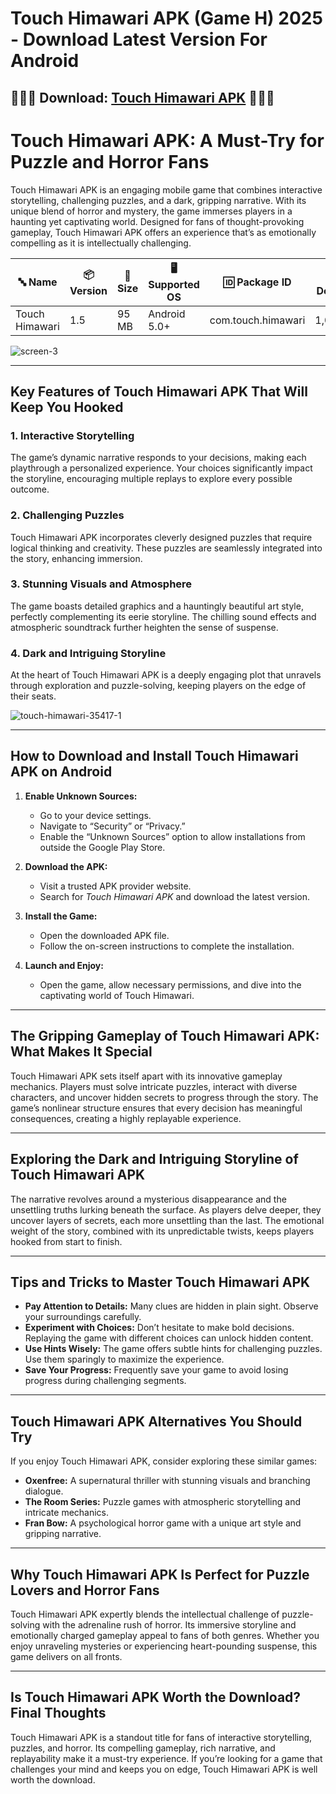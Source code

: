 # Touch Himawari APK (Game H) 2025 - Download Latest Version For Android

## 🚀🚀🚀 Download: [Touch Himawari APK](https://bom.so/srPnly) 🚀🚀🚀

# Touch Himawari APK: A Must-Try for Puzzle and Horror Fans  

Touch Himawari APK is an engaging mobile game that combines interactive storytelling, challenging puzzles, and a dark, gripping narrative. With its unique blend of horror and mystery, the game immerses players in a haunting yet captivating world. Designed for fans of thought-provoking gameplay, Touch Himawari APK offers an experience that’s as emotionally compelling as it is intellectually challenging.

| **🔤 Name**         | **📦 Version** | **📏 Size**   | **🖥️ Supported OS** | **🆔 Package ID**       | **📥 Downloads** | **🏷️ Category**      | **🕒 Last Updated** |
|---------------------|----------------|---------------|----------------------|-------------------------|------------------|---------------------|---------------------|
| Touch Himawari      | 1.5            | 95 MB         | Android 5.0+         | com.touch.himawari      | 1,000,000+       | Simulation, Anime   | 2024-10-08         |

![screen-3](https://github.com/user-attachments/assets/ea47488b-732e-4146-9641-40131b04d4be)

---

## Key Features of Touch Himawari APK That Will Keep You Hooked  

### 1. **Interactive Storytelling**  
The game’s dynamic narrative responds to your decisions, making each playthrough a personalized experience. Your choices significantly impact the storyline, encouraging multiple replays to explore every possible outcome.  

### 2. **Challenging Puzzles**  
Touch Himawari APK incorporates cleverly designed puzzles that require logical thinking and creativity. These puzzles are seamlessly integrated into the story, enhancing immersion.  

### 3. **Stunning Visuals and Atmosphere**  
The game boasts detailed graphics and a hauntingly beautiful art style, perfectly complementing its eerie storyline. The chilling sound effects and atmospheric soundtrack further heighten the sense of suspense.  

### 4. **Dark and Intriguing Storyline**  
At the heart of Touch Himawari APK is a deeply engaging plot that unravels through exploration and puzzle-solving, keeping players on the edge of their seats.  

![touch-himawari-35417-1](https://github.com/user-attachments/assets/c57b895a-1bc7-473c-bfa2-9e89490717b4)

---

## How to Download and Install Touch Himawari APK on Android  

1. **Enable Unknown Sources:**  
   - Go to your device settings.  
   - Navigate to “Security” or “Privacy.”  
   - Enable the “Unknown Sources” option to allow installations from outside the Google Play Store.  

2. **Download the APK:**  
   - Visit a trusted APK provider website.  
   - Search for *Touch Himawari APK* and download the latest version.  

3. **Install the Game:**  
   - Open the downloaded APK file.  
   - Follow the on-screen instructions to complete the installation.  

4. **Launch and Enjoy:**  
   - Open the game, allow necessary permissions, and dive into the captivating world of Touch Himawari.  

---

## The Gripping Gameplay of Touch Himawari APK: What Makes It Special  

Touch Himawari APK sets itself apart with its innovative gameplay mechanics. Players must solve intricate puzzles, interact with diverse characters, and uncover hidden secrets to progress through the story. The game’s nonlinear structure ensures that every decision has meaningful consequences, creating a highly replayable experience.  

---

## Exploring the Dark and Intriguing Storyline of Touch Himawari APK  

The narrative revolves around a mysterious disappearance and the unsettling truths lurking beneath the surface. As players delve deeper, they uncover layers of secrets, each more unsettling than the last. The emotional weight of the story, combined with its unpredictable twists, keeps players hooked from start to finish.  

---

## Tips and Tricks to Master Touch Himawari APK  

- **Pay Attention to Details:** Many clues are hidden in plain sight. Observe your surroundings carefully.  
- **Experiment with Choices:** Don’t hesitate to make bold decisions. Replaying the game with different choices can unlock hidden content.  
- **Use Hints Wisely:** The game offers subtle hints for challenging puzzles. Use them sparingly to maximize the experience.  
- **Save Your Progress:** Frequently save your game to avoid losing progress during challenging segments.  

---

## Touch Himawari APK Alternatives You Should Try  

If you enjoy Touch Himawari APK, consider exploring these similar games:  

- **Oxenfree:** A supernatural thriller with stunning visuals and branching dialogue.  
- **The Room Series:** Puzzle games with atmospheric storytelling and intricate mechanics.  
- **Fran Bow:** A psychological horror game with a unique art style and gripping narrative.  

---

## Why Touch Himawari APK Is Perfect for Puzzle Lovers and Horror Fans  

Touch Himawari APK expertly blends the intellectual challenge of puzzle-solving with the adrenaline rush of horror. Its immersive storyline and emotionally charged gameplay appeal to fans of both genres. Whether you enjoy unraveling mysteries or experiencing heart-pounding suspense, this game delivers on all fronts.  

---

## Is Touch Himawari APK Worth the Download? Final Thoughts  

Touch Himawari APK is a standout title for fans of interactive storytelling, puzzles, and horror. Its compelling gameplay, rich narrative, and replayability make it a must-try experience. If you’re looking for a game that challenges your mind and keeps you on edge, Touch Himawari APK is well worth the download.  
